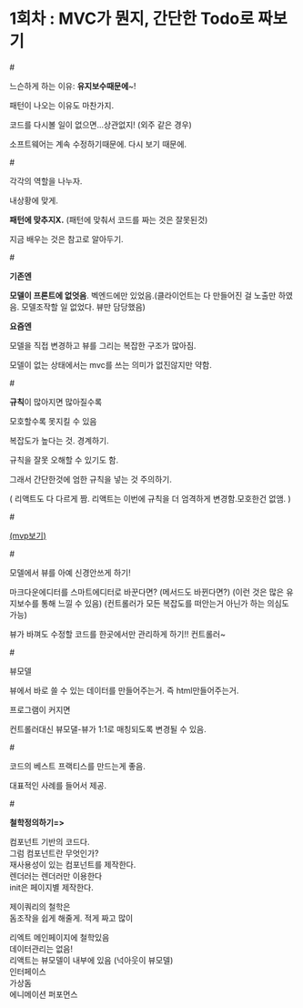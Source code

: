 
# 1회차 : MVC가 뭔지, 간단한 Todo로 짜보기



\#

느슨하게 하는 이유: **유지보수때문에**~!

패턴이 나오는 이유도 마찬가지.

코드를 다시볼 일이 없으면…상관없지! (외주 같은 경우)

소프트웨어는 계속 수정하기때문에. 다시 보기 때문에.







\#

각각의 역할을 나누자. 

내상황에 맞게. 

**패턴에 맞추지X.** (패턴에 맞춰서 코드를 짜는 것은 잘못된것)

지금 배우는 것은 참고로 알아두기.



\#

**기존엔**

**모델이 프론트에 없엇음**. 벡엔드에만 있었음.(클라이언트는 다 만들어진 걸 노출만 하였음. 모델조작할 일 없었다. 뷰만 담당했음)

**요즘엔**

모델을 직접 변경하고 뷰를 그리는 복잡한 구조가 많아짐.

모델이 없는 상태에서는 mvc를 쓰는 의미가 없진않지만 약함.



\#

**규칙**이 많아지면 많아질수록

모호할수록 못지킬 수 있음

복잡도가 높다는 것. 경계하기.

규칙을 잘못 오해할 수 있기도 함.

그래서 간단한것에 엄한 규칙을 넣는 것 주의하기. 

( 리액트도 다 다르게 짬. 리액트는 이번에 규칙을 더 엄격하게 변경함.모호한건 없앰. )



\#

<u>(mvp보기)</u>



\#

모델에서 뷰를 아예 신경안쓰게 하기! 

마크다운에디터를 스마트에디터로 바꾼다면? (메서드도 바뀐다면?) (이런 것은 많은 유지보수를 통해 느낄 수 있음) (컨트롤러가 모든 복잡도를 떠안는거 아닌가 하는 의심도 가능)

뷰가 바껴도 수정할 코드를 한곳에서만 관리하게 하기!! 컨트롤러~



\#

뷰모델

뷰에서 바로 쓸 수 있는 데이터를 만들어주는거. 즉 html만들어주는거.

프로그램이 커지면

컨트롤러대신 뷰모댈-뷰가 1:1로 매칭되도록 변경될 수 있음.



\#

코드의 베스트 프랙티스를 만드는게 좋음.

대표적인 사례를 들어서 제공.



\#

**철학정의하기=>** 

컴포넌트 기반의 코드다.  
그럼 컴포넌트란 무엇인가?  
재사용성이 있는 컴포넌트를 제작한다.  
렌더러는 렌더러만 이용한다  
init은 페이지별 제작한다.  
  
제이쿼리의 철학은  
돔조작을 쉽게 해줄게. 적게 짜고 많이   
  
리엑트 메인페이지에 철학있음  
데이터관리는 없음!  
리액트는 뷰모델이 내부에 있음 (넉아웃이 뷰모델)  
인터페이스  
가상돔  
에니메이션 퍼포먼스  
  